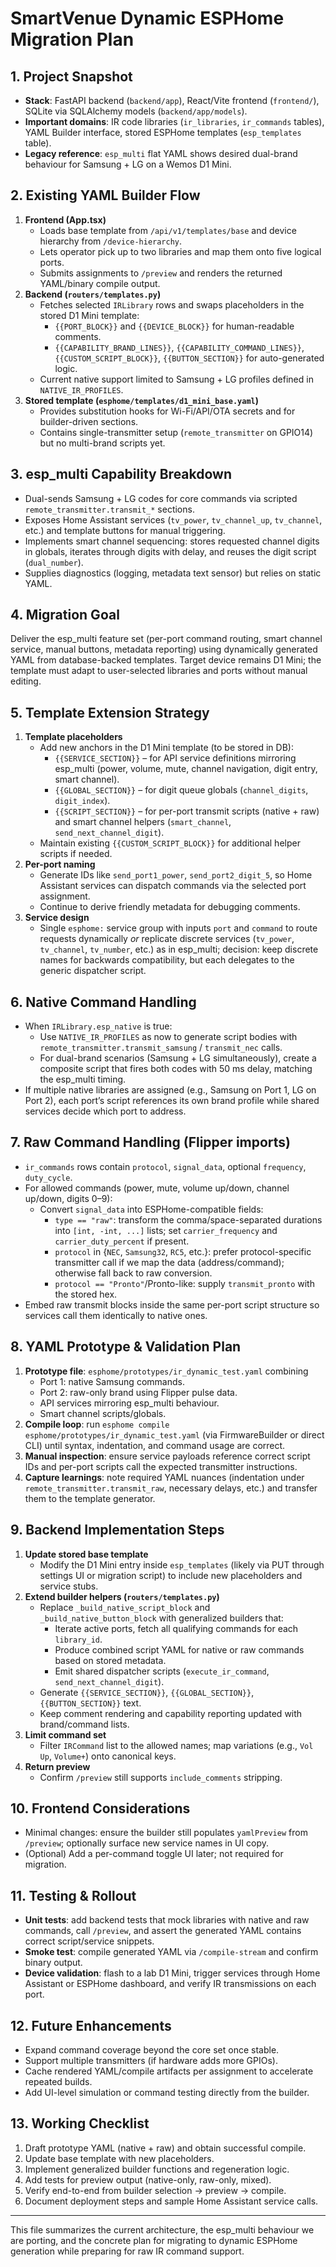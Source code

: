 # SmartVenue Dynamic ESPHome Migration Plan

## 1. Project Snapshot
- **Stack**: FastAPI backend (`backend/app`), React/Vite frontend (`frontend/`), SQLite via SQLAlchemy models (`backend/app/models`).
- **Important domains**: IR code libraries (`ir_libraries`, `ir_commands` tables), YAML Builder interface, stored ESPHome templates (`esp_templates` table).
- **Legacy reference**: `esp_multi` flat YAML shows desired dual-brand behaviour for Samsung + LG on a Wemos D1 Mini.

## 2. Existing YAML Builder Flow
1. **Frontend (App.tsx)**
   - Loads base template from `/api/v1/templates/base` and device hierarchy from `/device-hierarchy`.
   - Lets operator pick up to two libraries and map them onto five logical ports.
   - Submits assignments to `/preview` and renders the returned YAML/binary compile output.
2. **Backend (`routers/templates.py`)**
   - Fetches selected `IRLibrary` rows and swaps placeholders in the stored D1 Mini template:
     - `{{PORT_BLOCK}}` and `{{DEVICE_BLOCK}}` for human-readable comments.
     - `{{CAPABILITY_BRAND_LINES}}`, `{{CAPABILITY_COMMAND_LINES}}`, `{{CUSTOM_SCRIPT_BLOCK}}`, `{{BUTTON_SECTION}}` for auto-generated logic.
   - Current native support limited to Samsung + LG profiles defined in `NATIVE_IR_PROFILES`.
3. **Stored template (`esphome/templates/d1_mini_base.yaml`)**
   - Provides substitution hooks for Wi-Fi/API/OTA secrets and for builder-driven sections.
   - Contains single-transmitter setup (`remote_transmitter` on GPIO14) but no multi-brand scripts yet.

## 3. esp_multi Capability Breakdown
- Dual-sends Samsung + LG codes for core commands via scripted `remote_transmitter.transmit_*` sections.
- Exposes Home Assistant services (`tv_power`, `tv_channel_up`, `tv_channel`, etc.) and template buttons for manual triggering.
- Implements smart channel sequencing: stores requested channel digits in globals, iterates through digits with delay, and reuses the digit script (`dual_number`).
- Supplies diagnostics (logging, metadata text sensor) but relies on static YAML.

## 4. Migration Goal
Deliver the esp_multi feature set (per-port command routing, smart channel service, manual buttons, metadata reporting) using dynamically generated YAML from database-backed templates. Target device remains D1 Mini; the template must adapt to user-selected libraries and ports without manual editing.

## 5. Template Extension Strategy
1. **Template placeholders**
   - Add new anchors in the D1 Mini template (to be stored in DB):
     - `{{SERVICE_SECTION}}` – for API service definitions mirroring esp_multi (power, volume, mute, channel navigation, digit entry, smart channel).
     - `{{GLOBAL_SECTION}}` – for digit queue globals (`channel_digits`, `digit_index`).
     - `{{SCRIPT_SECTION}}` – for per-port transmit scripts (native + raw) and smart channel helpers (`smart_channel`, `send_next_channel_digit`).
   - Maintain existing `{{CUSTOM_SCRIPT_BLOCK}}` for additional helper scripts if needed.
2. **Per-port naming**
   - Generate IDs like `send_port1_power`, `send_port2_digit_5`, so Home Assistant services can dispatch commands via the selected port assignment.
   - Continue to derive friendly metadata for debugging comments.
3. **Service design**
   - Single `esphome:` service group with inputs `port` and `command` to route requests dynamically *or* replicate discrete services (`tv_power`, `tv_channel`, `tv_number`, etc.) as in esp_multi; decision: keep discrete names for backwards compatibility, but each delegates to the generic dispatcher script.

## 6. Native Command Handling
- When `IRLibrary.esp_native` is true:
  - Use `NATIVE_IR_PROFILES` as now to generate script bodies with `remote_transmitter.transmit_samsung` / `transmit_nec` calls.
  - For dual-brand scenarios (Samsung + LG simultaneously), create a composite script that fires both codes with 50 ms delay, matching the esp_multi timing.
- If multiple native libraries are assigned (e.g., Samsung on Port 1, LG on Port 2), each port’s script references its own brand profile while shared services decide which port to address.

## 7. Raw Command Handling (Flipper imports)
- `ir_commands` rows contain `protocol`, `signal_data`, optional `frequency`, `duty_cycle`.
- For allowed commands (power, mute, volume up/down, channel up/down, digits 0–9):
  - Convert `signal_data` into ESPHome-compatible fields:
    - `type == "raw"`: transform the comma/space-separated durations into `[int, -int, ...]` lists; set `carrier_frequency` and `carrier_duty_percent` if present.
    - `protocol` in {`NEC`, `Samsung32`, `RC5`, etc.}: prefer protocol-specific transmitter call if we map the data (address/command); otherwise fall back to raw conversion.
    - `protocol == "Pronto"`/Pronto-like: supply `transmit_pronto` with the stored hex.
- Embed raw transmit blocks inside the same per-port script structure so services call them identically to native ones.

## 8. YAML Prototype & Validation Plan
1. **Prototype file**: `esphome/prototypes/ir_dynamic_test.yaml` combining
   - Port 1: native Samsung commands.
   - Port 2: raw-only brand using Flipper pulse data.
   - API services mirroring esp_multi behaviour.
   - Smart channel scripts/globals.
2. **Compile loop**: run `esphome compile esphome/prototypes/ir_dynamic_test.yaml` (via FirmwareBuilder or direct CLI) until syntax, indentation, and command usage are correct.
3. **Manual inspection**: ensure service payloads reference correct script IDs and per-port scripts call the expected transmitter instructions.
4. **Capture learnings**: note required YAML nuances (indentation under `remote_transmitter.transmit_raw`, necessary delays, etc.) and transfer them to the template generator.

## 9. Backend Implementation Steps
1. **Update stored base template**
   - Modify the D1 Mini entry inside `esp_templates` (likely via PUT through settings UI or migration script) to include new placeholders and service stubs.
2. **Extend builder helpers (`routers/templates.py`)**
   - Replace `_build_native_script_block` and `_build_native_button_block` with generalized builders that:
     - Iterate active ports, fetch all qualifying commands for each `library_id`.
     - Produce combined script YAML for native or raw commands based on stored metadata.
     - Emit shared dispatcher scripts (`execute_ir_command`, `send_next_channel_digit`).
   - Generate `{{SERVICE_SECTION}}`, `{{GLOBAL_SECTION}}`, `{{BUTTON_SECTION}}` text.
   - Keep comment rendering and capability reporting updated with brand/command lists.
3. **Limit command set**
   - Filter `IRCommand` list to the allowed names; map variations (e.g., `Vol Up`, `Volume+`) onto canonical keys.
4. **Return preview**
   - Confirm `/preview` still supports `include_comments` stripping.

## 10. Frontend Considerations
- Minimal changes: ensure the builder still populates `yamlPreview` from `/preview`; optionally surface new service names in UI copy.
- (Optional) Add a per-command toggle UI later; not required for migration.

## 11. Testing & Rollout
- **Unit tests**: add backend tests that mock libraries with native and raw commands, call `/preview`, and assert the generated YAML contains correct script/service snippets.
- **Smoke test**: compile generated YAML via `/compile-stream` and confirm binary output.
- **Device validation**: flash to a lab D1 Mini, trigger services through Home Assistant or ESPHome dashboard, and verify IR transmissions on each port.

## 12. Future Enhancements
- Expand command coverage beyond the core set once stable.
- Support multiple transmitters (if hardware adds more GPIOs).
- Cache rendered YAML/compile artifacts per assignment to accelerate repeated builds.
- Add UI-level simulation or command testing directly from the builder.

## 13. Working Checklist
1. Draft prototype YAML (native + raw) and obtain successful compile.
2. Update base template with new placeholders.
3. Implement generalized builder functions and regeneration logic.
4. Add tests for preview output (native-only, raw-only, mixed).
5. Verify end-to-end from builder selection → preview → compile.
6. Document deployment steps and sample Home Assistant service calls.

---
This file summarizes the current architecture, the esp_multi behaviour we are porting, and the concrete plan for migrating to dynamic ESPHome generation while preparing for raw IR command support.
